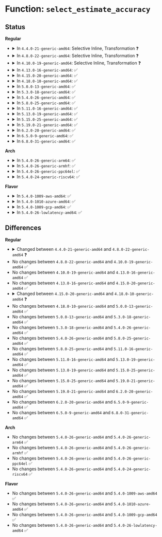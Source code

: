 # Function: <code>select_estimate_accuracy</code>

## Status
<b>Regular</b>
<ul>
<li>
<details>
<summary>In <code>4.4.0-21-generic-amd64</code>: Selective Inline, Transformation ❓</summary>

```c
long int select_estimate_accuracy(struct timespec * tv)
```

```json
{
  "name": "select_estimate_accuracy",
  "collision_type": "Unique Global",
  "inline_type": "Selective",
  "funcs": [
    {
      "addr": 18446744071581077120,
      "name": "select_estimate_accuracy",
      "external": true,
      "loc": "fs/select.c:73",
      "file": "fs/select.c",
      "inline": "not declared, inlined",
      "caller_inline": [
        "fs/select.c:do_select",
        "fs/select.c:do_sys_poll"
      ],
      "caller_func": [
        "fs/select.c:do_select",
        "fs/select.c:do_sys_poll",
        "fs/eventpoll.c:ep_poll"
      ]
    }
  ],
  "symbols": [
    {
      "addr": 18446744071581077120,
      "name": "select_estimate_accuracy.part.6",
      "section": ".text",
      "bind": "STB_LOCAL",
      "size": 247
    },
    {
      "addr": 18446744071581077376,
      "name": "select_estimate_accuracy",
      "section": ".text",
      "bind": "STB_GLOBAL",
      "size": 34
    }
  ]
}
```
</details>
</li>
<li>
<details>
<summary>In <code>4.8.0-22-generic-amd64</code>: Selective Inline, Transformation ❓</summary>

```c
u64 select_estimate_accuracy(struct timespec * tv)
```

```json
{
  "name": "select_estimate_accuracy",
  "collision_type": "Unique Global",
  "inline_type": "Selective",
  "funcs": [
    {
      "addr": 18446744071581244597,
      "name": "select_estimate_accuracy",
      "external": true,
      "loc": "fs/select.c:73",
      "file": "fs/select.c",
      "inline": "not declared, inlined",
      "caller_inline": [
        "fs/select.c:do_sys_poll",
        "fs/select.c:do_select"
      ],
      "caller_func": [
        "fs/select.c:do_sys_poll",
        "fs/select.c:do_select",
        "fs/eventpoll.c:ep_poll"
      ]
    }
  ],
  "symbols": [
    {
      "addr": 18446744071581240080,
      "name": "select_estimate_accuracy.part.8",
      "section": ".text",
      "bind": "STB_LOCAL",
      "size": 234
    },
    {
      "addr": 18446744071581240320,
      "name": "select_estimate_accuracy",
      "section": ".text",
      "bind": "STB_GLOBAL",
      "size": 34
    }
  ]
}
```
</details>
</li>
<li>
<details>
<summary>In <code>4.10.0-19-generic-amd64</code>: Selective Inline, Transformation ❓</summary>

```c
u64 select_estimate_accuracy(struct timespec * tv)
```

```json
{
  "name": "select_estimate_accuracy",
  "collision_type": "Unique Global",
  "inline_type": "Selective",
  "funcs": [
    {
      "addr": 18446744071581322373,
      "name": "select_estimate_accuracy",
      "external": true,
      "loc": "fs/select.c:74",
      "file": "fs/select.c",
      "inline": "not declared, inlined",
      "caller_inline": [
        "fs/select.c:do_sys_poll",
        "fs/select.c:do_select"
      ],
      "caller_func": [
        "fs/select.c:do_sys_poll",
        "fs/select.c:do_select",
        "fs/eventpoll.c:ep_poll"
      ]
    }
  ],
  "symbols": [
    {
      "addr": 18446744071581317952,
      "name": "select_estimate_accuracy.part.8",
      "section": ".text",
      "bind": "STB_LOCAL",
      "size": 234
    },
    {
      "addr": 18446744071581318192,
      "name": "select_estimate_accuracy",
      "section": ".text",
      "bind": "STB_GLOBAL",
      "size": 34
    }
  ]
}
```
</details>
</li>
<li>
<details>
<summary>In <code>4.13.0-16-generic-amd64</code>: ✅</summary>

```c
u64 select_estimate_accuracy(struct timespec * tv)
```

```json
{
  "name": "select_estimate_accuracy",
  "collision_type": "Unique Global",
  "inline_type": "No",
  "funcs": [
    {
      "addr": 18446744071581371104,
      "name": "select_estimate_accuracy",
      "external": true,
      "loc": "fs/select.c:74",
      "file": "fs/select.c",
      "inline": "seen, unknown",
      "caller_inline": [],
      "caller_func": [
        "fs/select.c:do_sys_poll",
        "fs/select.c:do_select",
        "fs/eventpoll.c:ep_poll"
      ]
    }
  ],
  "symbols": [
    {
      "addr": 18446744071581371104,
      "name": "select_estimate_accuracy",
      "section": ".text",
      "bind": "STB_GLOBAL",
      "size": 262
    }
  ]
}
```
</details>
</li>
<li>
<details>
<summary>In <code>4.15.0-20-generic-amd64</code>: ✅</summary>

```c
u64 select_estimate_accuracy(struct timespec * tv)
```

```json
{
  "name": "select_estimate_accuracy",
  "collision_type": "Unique Global",
  "inline_type": "No",
  "funcs": [
    {
      "addr": 18446744071581512608,
      "name": "select_estimate_accuracy",
      "external": true,
      "loc": "fs/select.c:75",
      "file": "fs/select.c",
      "inline": "seen, unknown",
      "caller_inline": [],
      "caller_func": [
        "fs/select.c:do_sys_poll",
        "fs/select.c:do_select",
        "fs/eventpoll.c:ep_poll"
      ]
    }
  ],
  "symbols": [
    {
      "addr": 18446744071581512608,
      "name": "select_estimate_accuracy",
      "section": ".text",
      "bind": "STB_GLOBAL",
      "size": 262
    }
  ]
}
```
</details>
</li>
<li>
<details>
<summary>In <code>4.18.0-10-generic-amd64</code>: ✅</summary>

```c
u64 select_estimate_accuracy(struct timespec64 * tv)
```

```json
{
  "name": "select_estimate_accuracy",
  "collision_type": "Unique Global",
  "inline_type": "No",
  "funcs": [
    {
      "addr": 18446744071581670352,
      "name": "select_estimate_accuracy",
      "external": true,
      "loc": "fs/select.c:75",
      "file": "fs/select.c",
      "inline": "seen, unknown",
      "caller_inline": [],
      "caller_func": [
        "fs/select.c:do_sys_poll",
        "fs/select.c:do_select",
        "fs/eventpoll.c:ep_poll"
      ]
    }
  ],
  "symbols": [
    {
      "addr": 18446744071581670352,
      "name": "select_estimate_accuracy",
      "section": ".text",
      "bind": "STB_GLOBAL",
      "size": 254
    }
  ]
}
```
</details>
</li>
<li>
<details>
<summary>In <code>5.0.0-13-generic-amd64</code>: ✅</summary>

```c
u64 select_estimate_accuracy(struct timespec64 * tv)
```

```json
{
  "name": "select_estimate_accuracy",
  "collision_type": "Unique Global",
  "inline_type": "No",
  "funcs": [
    {
      "addr": 18446744071581756656,
      "name": "select_estimate_accuracy",
      "external": true,
      "loc": "fs/select.c:75",
      "file": "fs/select.c",
      "inline": "seen, unknown",
      "caller_inline": [],
      "caller_func": [
        "fs/select.c:do_sys_poll",
        "fs/select.c:do_select",
        "fs/eventpoll.c:ep_poll"
      ]
    }
  ],
  "symbols": [
    {
      "addr": 18446744071581756656,
      "name": "select_estimate_accuracy",
      "section": ".text",
      "bind": "STB_GLOBAL",
      "size": 254
    }
  ]
}
```
</details>
</li>
<li>
<details>
<summary>In <code>5.3.0-18-generic-amd64</code>: ✅</summary>

```c
u64 select_estimate_accuracy(struct timespec64 * tv)
```

```json
{
  "name": "select_estimate_accuracy",
  "collision_type": "Unique Global",
  "inline_type": "No",
  "funcs": [
    {
      "addr": 18446744071581874288,
      "name": "select_estimate_accuracy",
      "external": true,
      "loc": "fs/select.c:75",
      "file": "fs/select.c",
      "inline": "seen, unknown",
      "caller_inline": [],
      "caller_func": [
        "fs/select.c:do_sys_poll",
        "fs/select.c:do_select",
        "fs/eventpoll.c:ep_poll"
      ]
    }
  ],
  "symbols": [
    {
      "addr": 18446744071581874288,
      "name": "select_estimate_accuracy",
      "section": ".text",
      "bind": "STB_GLOBAL",
      "size": 254
    }
  ]
}
```
</details>
</li>
<li>
<details>
<summary>In <code>5.4.0-26-generic-amd64</code>: ✅</summary>

```c
u64 select_estimate_accuracy(struct timespec64 * tv)
```

```json
{
  "name": "select_estimate_accuracy",
  "collision_type": "Unique Global",
  "inline_type": "No",
  "funcs": [
    {
      "addr": 18446744071581946544,
      "name": "select_estimate_accuracy",
      "external": true,
      "loc": "fs/select.c:75",
      "file": "fs/select.c",
      "inline": "seen, unknown",
      "caller_inline": [],
      "caller_func": [
        "fs/select.c:do_sys_poll",
        "fs/select.c:do_select",
        "fs/eventpoll.c:ep_poll"
      ]
    }
  ],
  "symbols": [
    {
      "addr": 18446744071581946544,
      "name": "select_estimate_accuracy",
      "section": ".text",
      "bind": "STB_GLOBAL",
      "size": 254
    }
  ]
}
```
</details>
</li>
<li>
<details>
<summary>In <code>5.8.0-25-generic-amd64</code>: ✅</summary>

```c
u64 select_estimate_accuracy(struct timespec64 * tv)
```

```json
{
  "name": "select_estimate_accuracy",
  "collision_type": "Unique Global",
  "inline_type": "No",
  "funcs": [
    {
      "addr": 18446744071582177392,
      "name": "select_estimate_accuracy",
      "external": true,
      "loc": "fs/select.c:75",
      "file": "fs/select.c",
      "inline": "seen, unknown",
      "caller_inline": [],
      "caller_func": [
        "fs/select.c:do_select",
        "fs/eventpoll.c:ep_poll"
      ]
    }
  ],
  "symbols": [
    {
      "addr": 18446744071582177392,
      "name": "select_estimate_accuracy",
      "section": ".text",
      "bind": "STB_GLOBAL",
      "size": 254
    }
  ]
}
```
</details>
</li>
<li>
<details>
<summary>In <code>5.11.0-16-generic-amd64</code>: ✅</summary>

```c
u64 select_estimate_accuracy(struct timespec64 * tv)
```

```json
{
  "name": "select_estimate_accuracy",
  "collision_type": "Unique Global",
  "inline_type": "No",
  "funcs": [
    {
      "addr": 18446744071582224592,
      "name": "select_estimate_accuracy",
      "external": true,
      "loc": "fs/select.c:75",
      "file": "fs/select.c",
      "inline": "seen, unknown",
      "caller_inline": [],
      "caller_func": [
        "fs/select.c:do_select",
        "fs/eventpoll.c:ep_poll"
      ]
    }
  ],
  "symbols": [
    {
      "addr": 18446744071582224592,
      "name": "select_estimate_accuracy",
      "section": ".text",
      "bind": "STB_GLOBAL",
      "size": 254
    }
  ]
}
```
</details>
</li>
<li>
<details>
<summary>In <code>5.13.0-19-generic-amd64</code>: ✅</summary>

```c
u64 select_estimate_accuracy(struct timespec64 * tv)
```

```json
{
  "name": "select_estimate_accuracy",
  "collision_type": "Unique Global",
  "inline_type": "No",
  "funcs": [
    {
      "addr": 18446744071582250640,
      "name": "select_estimate_accuracy",
      "external": true,
      "loc": "fs/select.c:75",
      "file": "fs/select.c",
      "inline": "seen, unknown",
      "caller_inline": [],
      "caller_func": [
        "fs/select.c:do_select",
        "fs/eventpoll.c:ep_poll"
      ]
    }
  ],
  "symbols": [
    {
      "addr": 18446744071582250640,
      "name": "select_estimate_accuracy",
      "section": ".text",
      "bind": "STB_GLOBAL",
      "size": 251
    }
  ]
}
```
</details>
</li>
<li>
<details>
<summary>In <code>5.15.0-25-generic-amd64</code>: ✅</summary>

```c
u64 select_estimate_accuracy(struct timespec64 * tv)
```

```json
{
  "name": "select_estimate_accuracy",
  "collision_type": "Unique Global",
  "inline_type": "No",
  "funcs": [
    {
      "addr": 18446744071582568480,
      "name": "select_estimate_accuracy",
      "external": true,
      "loc": "fs/select.c:75",
      "file": "fs/select.c",
      "inline": "seen, unknown",
      "caller_inline": [],
      "caller_func": [
        "fs/select.c:do_select",
        "fs/eventpoll.c:ep_poll"
      ]
    }
  ],
  "symbols": [
    {
      "addr": 18446744071582568480,
      "name": "select_estimate_accuracy",
      "section": ".text",
      "bind": "STB_GLOBAL",
      "size": 251
    }
  ]
}
```
</details>
</li>
<li>
<details>
<summary>In <code>5.19.0-21-generic-amd64</code>: ✅</summary>

```c
u64 select_estimate_accuracy(struct timespec64 * tv)
```

```json
{
  "name": "select_estimate_accuracy",
  "collision_type": "Unique Global",
  "inline_type": "No",
  "funcs": [
    {
      "addr": 18446744071583097696,
      "name": "select_estimate_accuracy",
      "external": true,
      "loc": "fs/select.c:76",
      "file": "fs/select.c",
      "inline": "seen, unknown",
      "caller_inline": [],
      "caller_func": [
        "fs/select.c:do_select",
        "fs/eventpoll.c:ep_poll"
      ]
    }
  ],
  "symbols": [
    {
      "addr": 18446744071583097696,
      "name": "select_estimate_accuracy",
      "section": ".text",
      "bind": "STB_GLOBAL",
      "size": 298
    }
  ]
}
```
</details>
</li>
<li>
<details>
<summary>In <code>6.2.0-20-generic-amd64</code>: ✅</summary>

```c
u64 select_estimate_accuracy(struct timespec64 * tv)
```

```json
{
  "name": "select_estimate_accuracy",
  "collision_type": "Unique Global",
  "inline_type": "No",
  "funcs": [
    {
      "addr": 18446744071583665888,
      "name": "select_estimate_accuracy",
      "external": true,
      "loc": "fs/select.c:76",
      "file": "fs/select.c",
      "inline": "seen, unknown",
      "caller_inline": [],
      "caller_func": [
        "fs/select.c:do_select",
        "fs/eventpoll.c:ep_poll"
      ]
    }
  ],
  "symbols": [
    {
      "addr": 18446744071583665888,
      "name": "select_estimate_accuracy",
      "section": ".text",
      "bind": "STB_GLOBAL",
      "size": 298
    }
  ]
}
```
</details>
</li>
<li>
<details>
<summary>In <code>6.5.0-9-generic-amd64</code>: ✅</summary>

```c
u64 select_estimate_accuracy(struct timespec64 * tv)
```

```json
{
  "name": "select_estimate_accuracy",
  "collision_type": "Unique Global",
  "inline_type": "No",
  "funcs": [
    {
      "addr": 18446744071583883120,
      "name": "select_estimate_accuracy",
      "external": true,
      "loc": "fs/select.c:76",
      "file": "fs/select.c",
      "inline": "seen, unknown",
      "caller_inline": [],
      "caller_func": [
        "fs/select.c:do_select",
        "fs/eventpoll.c:ep_poll"
      ]
    }
  ],
  "symbols": [
    {
      "addr": 18446744071583883120,
      "name": "select_estimate_accuracy",
      "section": ".text",
      "bind": "STB_GLOBAL",
      "size": 298
    }
  ]
}
```
</details>
</li>
<li>
<details>
<summary>In <code>6.8.0-31-generic-amd64</code>: ✅</summary>

```c
u64 select_estimate_accuracy(struct timespec64 * tv)
```

```json
{
  "name": "select_estimate_accuracy",
  "collision_type": "Unique Global",
  "inline_type": "No",
  "funcs": [
    {
      "addr": 18446744071584090288,
      "name": "select_estimate_accuracy",
      "external": true,
      "loc": "fs/select.c:76",
      "file": "fs/select.c",
      "inline": "seen, unknown",
      "caller_inline": [],
      "caller_func": [
        "fs/select.c:do_select",
        "fs/eventpoll.c:ep_poll"
      ]
    }
  ],
  "symbols": [
    {
      "addr": 18446744071584090288,
      "name": "select_estimate_accuracy",
      "section": ".text",
      "bind": "STB_GLOBAL",
      "size": 298
    }
  ]
}
```
</details>
</li>
</ul>
<b>Arch</b>
<ul>
<li>
<details>
<summary>In <code>5.4.0-26-generic-arm64</code>: ✅</summary>

```c
u64 select_estimate_accuracy(struct timespec64 * tv)
```

```json
{
  "name": "select_estimate_accuracy",
  "collision_type": "Unique Global",
  "inline_type": "No",
  "funcs": [
    {
      "addr": 18446603336493442536,
      "name": "select_estimate_accuracy",
      "external": true,
      "loc": "fs/select.c:75",
      "file": "fs/select.c",
      "inline": "seen, unknown",
      "caller_inline": [],
      "caller_func": [
        "fs/select.c:do_sys_poll",
        "fs/select.c:do_select",
        "fs/eventpoll.c:ep_poll"
      ]
    }
  ],
  "symbols": [
    {
      "addr": 18446603336493442536,
      "name": "select_estimate_accuracy",
      "section": ".text",
      "bind": "STB_GLOBAL",
      "size": 268
    }
  ]
}
```
</details>
</li>
<li>
<details>
<summary>In <code>5.4.0-26-generic-armhf</code>: ✅</summary>

```c
u64 select_estimate_accuracy(struct timespec64 * tv)
```

```json
{
  "name": "select_estimate_accuracy",
  "collision_type": "Unique Global",
  "inline_type": "No",
  "funcs": [
    {
      "addr": 3227013072,
      "name": "select_estimate_accuracy",
      "external": true,
      "loc": "fs/select.c:75",
      "file": "fs/select.c",
      "inline": "seen, unknown",
      "caller_inline": [],
      "caller_func": [
        "fs/select.c:do_sys_poll",
        "fs/select.c:do_select",
        "fs/eventpoll.c:do_epoll_wait"
      ]
    }
  ],
  "symbols": [
    {
      "addr": 3227013072,
      "name": "select_estimate_accuracy",
      "section": ".text",
      "bind": "STB_GLOBAL",
      "size": 392
    }
  ]
}
```
</details>
</li>
<li>
<details>
<summary>In <code>5.4.0-26-generic-ppc64el</code>: ✅</summary>

```c
u64 select_estimate_accuracy(struct timespec64 * tv)
```

```json
{
  "name": "select_estimate_accuracy",
  "collision_type": "Unique Global",
  "inline_type": "No",
  "funcs": [
    {
      "addr": 13835058055286996800,
      "name": "select_estimate_accuracy",
      "external": true,
      "loc": "fs/select.c:75",
      "file": "fs/select.c",
      "inline": "seen, unknown",
      "caller_inline": [],
      "caller_func": [
        "fs/select.c:do_sys_poll",
        "fs/select.c:do_select",
        "fs/eventpoll.c:ep_poll"
      ]
    }
  ],
  "symbols": [
    {
      "addr": 13835058055286996800,
      "name": "select_estimate_accuracy",
      "section": ".text",
      "bind": "STB_GLOBAL",
      "size": 380
    }
  ]
}
```
</details>
</li>
<li>
<details>
<summary>In <code>5.4.0-24-generic-riscv64</code>: ✅</summary>

```c
u64 select_estimate_accuracy(struct timespec64 * tv)
```

```json
{
  "name": "select_estimate_accuracy",
  "collision_type": "Unique Global",
  "inline_type": "No",
  "funcs": [
    {
      "addr": 18446743936273132042,
      "name": "select_estimate_accuracy",
      "external": true,
      "loc": "fs/select.c:75",
      "file": "fs/select.c",
      "inline": "seen, unknown",
      "caller_inline": [],
      "caller_func": [
        "fs/select.c:do_sys_poll",
        "fs/select.c:do_select",
        "fs/eventpoll.c:do_epoll_wait"
      ]
    }
  ],
  "symbols": [
    {
      "addr": 18446743936273132042,
      "name": "select_estimate_accuracy",
      "section": ".text",
      "bind": "STB_GLOBAL",
      "size": 208
    }
  ]
}
```
</details>
</li>
</ul>
<b>Flavor</b>
<ul>
<li>
<details>
<summary>In <code>5.4.0-1009-aws-amd64</code>: ✅</summary>

```c
u64 select_estimate_accuracy(struct timespec64 * tv)
```

```json
{
  "name": "select_estimate_accuracy",
  "collision_type": "Unique Global",
  "inline_type": "No",
  "funcs": [
    {
      "addr": 18446744071581915280,
      "name": "select_estimate_accuracy",
      "external": true,
      "loc": "fs/select.c:75",
      "file": "fs/select.c",
      "inline": "seen, unknown",
      "caller_inline": [],
      "caller_func": [
        "fs/select.c:do_sys_poll",
        "fs/select.c:do_select",
        "fs/eventpoll.c:ep_poll"
      ]
    }
  ],
  "symbols": [
    {
      "addr": 18446744071581915280,
      "name": "select_estimate_accuracy",
      "section": ".text",
      "bind": "STB_GLOBAL",
      "size": 254
    }
  ]
}
```
</details>
</li>
<li>
<details>
<summary>In <code>5.4.0-1010-azure-amd64</code>: ✅</summary>

```c
u64 select_estimate_accuracy(struct timespec64 * tv)
```

```json
{
  "name": "select_estimate_accuracy",
  "collision_type": "Unique Global",
  "inline_type": "No",
  "funcs": [
    {
      "addr": 18446744071581852864,
      "name": "select_estimate_accuracy",
      "external": true,
      "loc": "fs/select.c:75",
      "file": "fs/select.c",
      "inline": "seen, unknown",
      "caller_inline": [],
      "caller_func": [
        "fs/select.c:do_sys_poll",
        "fs/select.c:do_select",
        "fs/eventpoll.c:ep_poll"
      ]
    }
  ],
  "symbols": [
    {
      "addr": 18446744071581852864,
      "name": "select_estimate_accuracy",
      "section": ".text",
      "bind": "STB_GLOBAL",
      "size": 254
    }
  ]
}
```
</details>
</li>
<li>
<details>
<summary>In <code>5.4.0-1009-gcp-amd64</code>: ✅</summary>

```c
u64 select_estimate_accuracy(struct timespec64 * tv)
```

```json
{
  "name": "select_estimate_accuracy",
  "collision_type": "Unique Global",
  "inline_type": "No",
  "funcs": [
    {
      "addr": 18446744071581906592,
      "name": "select_estimate_accuracy",
      "external": true,
      "loc": "fs/select.c:75",
      "file": "fs/select.c",
      "inline": "seen, unknown",
      "caller_inline": [],
      "caller_func": [
        "fs/select.c:do_sys_poll",
        "fs/select.c:do_select",
        "fs/eventpoll.c:ep_poll"
      ]
    }
  ],
  "symbols": [
    {
      "addr": 18446744071581906592,
      "name": "select_estimate_accuracy",
      "section": ".text",
      "bind": "STB_GLOBAL",
      "size": 254
    }
  ]
}
```
</details>
</li>
<li>
<details>
<summary>In <code>5.4.0-26-lowlatency-amd64</code>: ✅</summary>

```c
u64 select_estimate_accuracy(struct timespec64 * tv)
```

```json
{
  "name": "select_estimate_accuracy",
  "collision_type": "Unique Global",
  "inline_type": "No",
  "funcs": [
    {
      "addr": 18446744071581976208,
      "name": "select_estimate_accuracy",
      "external": true,
      "loc": "fs/select.c:75",
      "file": "fs/select.c",
      "inline": "seen, unknown",
      "caller_inline": [],
      "caller_func": [
        "fs/select.c:do_sys_poll",
        "fs/select.c:do_select",
        "fs/eventpoll.c:ep_poll"
      ]
    }
  ],
  "symbols": [
    {
      "addr": 18446744071581976208,
      "name": "select_estimate_accuracy",
      "section": ".text",
      "bind": "STB_GLOBAL",
      "size": 254
    }
  ]
}
```
</details>
</li>
</ul>

## Differences
<b>Regular</b>
<ul>
<li>
<details>
<summary>Changed between <code>4.4.0-21-generic-amd64</code> and <code>4.8.0-22-generic-amd64</code> ❓</summary>
<ul>
<li>
<b>Return type changed. </b>
<code>long int</code> ➡️ <code>u64</code>
</li>
</ul>
</details>
</li>
<li>
No changes between <code>4.8.0-22-generic-amd64</code> and <code>4.10.0-19-generic-amd64</code> ✅
</li>
<li>
No changes between <code>4.10.0-19-generic-amd64</code> and <code>4.13.0-16-generic-amd64</code> ✅
</li>
<li>
No changes between <code>4.13.0-16-generic-amd64</code> and <code>4.15.0-20-generic-amd64</code> ✅
</li>
<li>
<details>
<summary>Changed between <code>4.15.0-20-generic-amd64</code> and <code>4.18.0-10-generic-amd64</code> ❓</summary>
<ul>
<li>
<b>Param type changed. </b>
<code>struct timespec * tv</code> ➡️ <code>struct timespec64 * tv</code>
</li>
</ul>
</details>
</li>
<li>
No changes between <code>4.18.0-10-generic-amd64</code> and <code>5.0.0-13-generic-amd64</code> ✅
</li>
<li>
No changes between <code>5.0.0-13-generic-amd64</code> and <code>5.3.0-18-generic-amd64</code> ✅
</li>
<li>
No changes between <code>5.3.0-18-generic-amd64</code> and <code>5.4.0-26-generic-amd64</code> ✅
</li>
<li>
No changes between <code>5.4.0-26-generic-amd64</code> and <code>5.8.0-25-generic-amd64</code> ✅
</li>
<li>
No changes between <code>5.8.0-25-generic-amd64</code> and <code>5.11.0-16-generic-amd64</code> ✅
</li>
<li>
No changes between <code>5.11.0-16-generic-amd64</code> and <code>5.13.0-19-generic-amd64</code> ✅
</li>
<li>
No changes between <code>5.13.0-19-generic-amd64</code> and <code>5.15.0-25-generic-amd64</code> ✅
</li>
<li>
No changes between <code>5.15.0-25-generic-amd64</code> and <code>5.19.0-21-generic-amd64</code> ✅
</li>
<li>
No changes between <code>5.19.0-21-generic-amd64</code> and <code>6.2.0-20-generic-amd64</code> ✅
</li>
<li>
No changes between <code>6.2.0-20-generic-amd64</code> and <code>6.5.0-9-generic-amd64</code> ✅
</li>
<li>
No changes between <code>6.5.0-9-generic-amd64</code> and <code>6.8.0-31-generic-amd64</code> ✅
</li>
</ul>
<b>Arch</b>
<ul>
<li>
No changes between <code>5.4.0-26-generic-amd64</code> and <code>5.4.0-26-generic-arm64</code> ✅
</li>
<li>
No changes between <code>5.4.0-26-generic-amd64</code> and <code>5.4.0-26-generic-armhf</code> ✅
</li>
<li>
No changes between <code>5.4.0-26-generic-amd64</code> and <code>5.4.0-26-generic-ppc64el</code> ✅
</li>
<li>
No changes between <code>5.4.0-26-generic-amd64</code> and <code>5.4.0-24-generic-riscv64</code> ✅
</li>
</ul>
<b>Flavor</b>
<ul>
<li>
No changes between <code>5.4.0-26-generic-amd64</code> and <code>5.4.0-1009-aws-amd64</code> ✅
</li>
<li>
No changes between <code>5.4.0-26-generic-amd64</code> and <code>5.4.0-1010-azure-amd64</code> ✅
</li>
<li>
No changes between <code>5.4.0-26-generic-amd64</code> and <code>5.4.0-1009-gcp-amd64</code> ✅
</li>
<li>
No changes between <code>5.4.0-26-generic-amd64</code> and <code>5.4.0-26-lowlatency-amd64</code> ✅
</li>
</ul>
